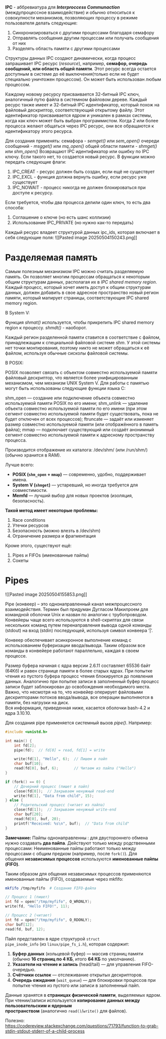**IPC** - аббревиатура для ***Interproccess Communaction*** (междупроцессное взаимодействие) и обычно относиться к совокупности механизмов, позволяющих процессу в режиме пользователя делать следующие:
1) Синхронизироваться с другими процессами благодаря семафору
2) Отправлять сообщения другим процессам или получать сообщения от них
3) Разделять область памяти с другими процессами

Структуры данных IPC создают динамически, когда процесс запрашивает IPC ресурс (*resource*), например, **семафор, очередь сообщений, или область общей памяти**. Этот ресурс всегда остается доступным в системе до её выключения(только если не будет специально уничтожен процессом). Он может быть использован любым процессом.

Каждому новому ресурсу присваивается 32-битный IPC ключ, аналогичный путю файла в системном файловом дереве. Каждый ресурс также имеет и 32-битный IPC идентификатор, который похож на файловый дескриптор, соответствующий открытому файлу. Этот идентификатор присваивается ядром и уникален в рамках системы, когда как ключ может быть выбран программистом. Когда 2 или более процесса желают общаться через IPC ресурс, они все обращаются к идентификатору этого ресурса. 

Для создания применять:
семафора - *semget()* или *sem_open()*
очереди сообщений - *msgget()* или *mq_open()*
общей области памяти - *shmget()* или *shm_open()*
Возвращают IPC идентификатор или ошибку по IPC ключу. Если такого нет, то создается новый ресурс. В функции можно передать следующие флаги:
1) IPC_CREAT - ресурс должен быть создан, если ещё не существует
2) IPC_EXCL - функция должна вернуть ошибку, если ресурс уже существует
3) IPC_NOWAIT - процесс никогда не должен блокироваться при доступе к ресурсу.

Если требуется, чтобы два процесса делили один ключ, то есть два способа:
1) Соглашение о ключе (но есть шанс коллизии)
2) Использование IPC_PRIVATE (но нужно как-то передать)

Каждый ресурс владеет структурой данных ipc_ids, которая включает в себя следующие поля:
![[Pasted image 20250504150243.png]]

# Разделяемая память

Самым полезным механизмом IPC можно считать разделяемую память. Он позволяет многим процессам обращаться к некоторым общим структурам данных, располагая их в *IPC shared memory region*. Каждый процесс, который хочет иметь доступ к общим структурам данных, должен добавить в свое адресное пространство новый регион памяти, который мапирует страницы, соответствующие IPC shared memory region.

В System V:

Функция *shmat()* используется, чтобы прикрепить IPC shared memory region к процессу. *shmdt()* - наоборот. 

Каждый регион разделенной памяти ставится в соответствие с файлом, принадлежащим к специальной файловой системе *shm*. У этой системы нет точки монтирования, поэтому никто не может обращаться к её файлом, используя обычные сисколы файловой системы.  

В POSIX:

POSIX позволяет связать с объектом совместно используемой памяти файловый дескриптор, что является более унифицированным механизмом, чем механизм UNIX System V. Для работы с памятью могут быть использованы следующие функции языка C:

shm_open — создание или подключение объекта совместно используемой памяти POSIX по его имени;
shm_unlink — удаление объекта совместно используемой памяти по его имени (при этом сегмент совместно используемой памяти будет существовать, пока не будет отключен от всех процессов);
ftruncate — задаёт или изменяет размер совместно используемой памяти (или отображённого в память файла);
mmap — подключает существующий или создаёт анонимный сегмент совместно используемой памяти к адресному пространству процесса.

Производится отображение их каталога: /dev/shm/ (или /run/shm/) (обычно хранится в RAM).

Лучше всего:
- **POSIX (`shm_open` + `mmap`)** — современно, удобно, поддерживает имена.
- **System V (`shmget`)** — устаревший, но иногда требуется для совместимости.
- **Memfd** — лучший выбор для новых проектов (изоляция, безопасность).

**Такой метод имеет некоторые проблемы:**
1) Race conditions
2) Утечки ресурсов
3) Безопасность (можно влезть в /dev/shm)
4) Ограничение размера и фрагментация

Кроме этого, существуют ещё:
1) Pipes и FIFOs (именованные пайпы)
2) Сокеты
# Pipes

![[Pasted image 20250504155853.png]]

Pipe (конвеер) – это однонаправленный канал межпроцессного взаимодействия. Термин был придуман Дугласом Макилроем для командной оболочки Unix и назван по аналогии с трубопроводом. Конвейеры чаще всего используются в shell-скриптах для связи нескольких команд путем перенаправления вывода одной команды (stdout) на вход (stdin) последующей, используя символ конвеера ‘|’.

Конвеер обеспечивает асинхронное выполнение команд с использованием буферизации ввода/вывода. Таким образом все команды в конвейере работают параллельно, каждая в своем процессе.  
  
Размер буфера начиная с ядра версии 2.6.11 составляет 65536 байт (64Кб) и равен странице памяти в более старых ядрах. При попытке чтения из пустого буфера процесс чтения блокируется до появления данных. Аналогично при попытке записи в заполненный буфер процесс записи будет заблокирован до освобождения необходимого места.  
Важно, что несмотря на то, что конвейер оперирует файловыми дескрипторами потоков ввода/вывода, все операции выполняются в памяти, без нагрузки на диск.  
Вся информация, приведенная ниже, касается оболочки bash-4.2 и ядра 3.10.10.

Для создания pipe применяется системный вызов *pipe()*. 
Например:
```` c
#include <unistd.h>

int main() {
    int fd[2];
    pipe(fd);  // fd[0] = read, fd[1] = write

    write(fd[1], "Hello", 6);  // Пишем в пайп
    char buf[10];
    read(fd[0], buf, 6);       // Читаем из пайпа ("Hello")
}
````

```` c
if (fork() == 0) {  
    // Дочерний процесс (пишет в пайп)
    close(fd[0]);  // Закрываем ненужный read-end
    write(fd[1], "Data from child", 15);
} else {  
    // Родительский процесс (читает из пайпа)
    close(fd[1]);  // Закрываем ненужный write-end
    char buf[20];
    read(fd[0], buf, 20);
    printf("Received: %s\n", buf);  // "Data from child"
}
````

**Замечание:**
Пайпы однонаправленны : для двустороннего обмена нужно создавать **два пайпа**. Действуют только между родственными процессами: Неименованные пайпы работают только между процессами с общим предком (например, после `fork()`). Для общения **независимых процессов** используются **именованные пайпы (FIFO)**.

Таким образом для общения независимых процессов применяются именованные пайпы (FIFO), создаваемые через mkfifo:
```` bash
mkfifo /tmp/myfifo  # Создание FIFO-файла
````

```` c
// Процесс 1 (пишет)
int fd = open("/tmp/myfifo", O_WRONLY);
write(fd, "Hello FIFO!", 11);

// Процесс 2 (читает)
int fd = open("/tmp/myfifo", O_RDONLY);
char buf[12];
read(fd, buf, 12);
````

Пайп представлен в ядре структурой `struct pipe_inode_info` (из `linux/pipe_fs_i.h`), которая содержит:
1) **Буфер данных** (кольцевой буфер) — массив страниц памяти (обычно **16 страниц по 4 КБ**, итого **64 КБ** по умолчанию).
2) **Указатели на чтение и запись** (head/tail) — для управления FIFO-очередью.
3) **Счётчики ссылок** — отслеживание открытых дескрипторов.
4) **Очередь ожидания** (`wait_queue`) — для блокировки процессов при попытке чтения из пустого или записи в заполненный пайп.

Данные хранятся в **страницах физической памяти**, выделяемых ядром. При чтении/записи используется **копирование данных между пользовательским и ядерным пространством** (аналогично `read()`/`write()` для файлов).

Полезно:
https://codereview.stackexchange.com/questions/71793/function-to-grab-stdin-stdout-stderr-of-a-child-process